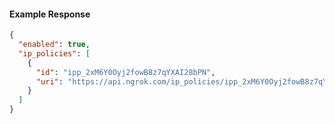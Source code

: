 <!-- Code generated for API Clients. DO NOT EDIT. -->

#### Example Response

```json
{
  "enabled": true,
  "ip_policies": [
    {
      "id": "ipp_2xM6Y0Oyj2fowB8z7qYXAI28bPN",
      "uri": "https://api.ngrok.com/ip_policies/ipp_2xM6Y0Oyj2fowB8z7qYXAI28bPN"
    }
  ]
}
```
